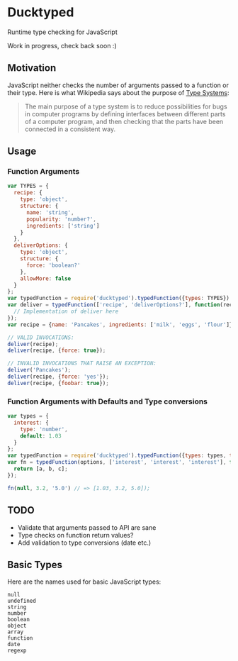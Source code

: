 # Ducktyped

Runtime type checking for JavaScript

Work in progress, check back soon :)

## Motivation

JavaScript neither checks the number of arguments passed to a function or their type.
Here is what Wikipedia says about the purpose of [Type Systems](https://en.m.wikipedia.org/wiki/Type_system):

> The main purpose of a type system is to reduce possibilities for bugs in computer programs by defining interfaces between different parts of a computer program, and then checking that the parts have been connected in a consistent way.

## Usage

### Function Arguments

```javascript
var TYPES = {
  recipe: {
    type: 'object',
    structure: {
      name: 'string',
      popularity: 'number?',
      ingredients: ['string']
    }
  },
  deliverOptions: {
    type: 'object',
    structure: {
      force: 'boolean?'
    },
    allowMore: false
  }
};
var typedFunction = require('ducktyped').typedFunction({types: TYPES})
var deliver = typedFunction(['recipe', 'deliverOptions?'], function(recipe, options) {
  // Implementation of deliver here
});
var recipe = {name: 'Pancakes', ingredients: ['milk', 'eggs', 'flour']};

// VALID INVOCATIONS:
deliver(recipe);
deliver(recipe, {force: true});

// INVALID INVOCATIONS THAT RAISE AN EXCEPTION:
deliver('Pancakes');
deliver(recipe, {force: 'yes'});
deliver(recipe, {foobar: true});
```

### Function Arguments with Defaults and Type conversions

```javascript
var types = {
  interest: {
    type: 'number',
    default: 1.03
  }
};
var typedFunction = require('ducktyped').typedFunction({types: types, transform: true});
var fn = typedFunction(options, ['interest', 'interest', 'interest'], function(a, b, c) {
  return [a, b, c];
});

fn(null, 3.2, '5.0') // => [1.03, 3.2, 5.0]);
```

## TODO

* Validate that arguments passed to API are sane
* Type checks on function return values?
* Add validation to type conversions (date etc.)

## Basic Types

Here are the names used for basic JavaScript types:

```
null
undefined
string
number
boolean
object
array
function
date
regexp
```
